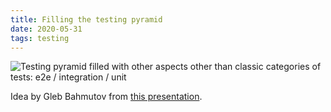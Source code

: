 ```yaml
---
title: Filling the testing pyramid
date: 2020-05-31
tags: testing
---
```


![Testing pyramid filled with other aspects other than classic categories of tests: e2e / integration / unit](filling-the-testing-pyramid.svg)

Idea by Gleb Bahmutov from [this presentation](https://www.youtube.com/watch?v=5FnalKRjpZk).

